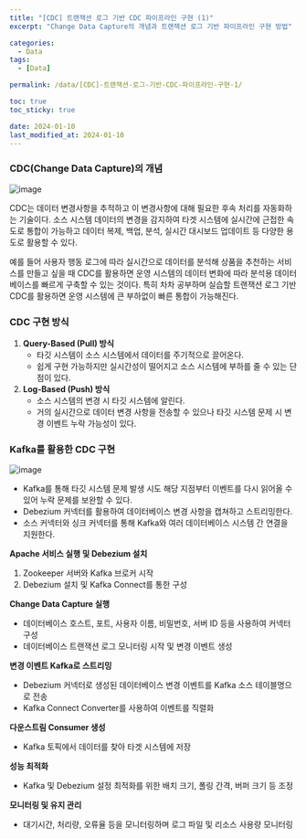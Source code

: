 ```yaml
---
title: "[CDC] 트랜잭션 로그 기반 CDC 파이프라인 구현 (1)"
excerpt: "Change Data Capture의 개념과 트랜잭션 로그 기반 파이프라인 구현 방법"

categories:
  - Data
tags:
  - [Data]

permalink: /data/[CDC]-트랜잭션-로그-기반-CDC-파이프라인-구현-1/

toc: true
toc_sticky: true

date: 2024-01-10
last_modified_at: 2024-01-10
---
```


### CDC(Change Data Capture)의 개념
![image](https://github.com/zisu17/zisu17/assets/108858121/428a853a-28da-4071-8e0c-9bea1212535a)

CDC는 데이터 변경사항을 추적하고 이 변경사항에 대해 필요한 후속 처리를 자동화하는 기술이다. 
소스 시스템 데이터의 변경을 감지하여 타겟 시스템에 실시간에 근접한 속도로 통합이 가능하고 데이터 복제, 백업, 분석, 실시간 대시보드 업데이트 등 다양한 용도로 활용할 수 있다. 

예를 들어 사용자 행동 로그에 따라 실시간으로 데이터를 분석해 상품을 추천하는 서비스를 만들고 싶을 때 CDC를 활용하면 운영 시스템의 데이터 변화에 따라 분석용 데이터베이스를 빠르게 구축할 수 있는 것이다. 
특히 차차 공부하며 실습할 트랜잭션 로그 기반 CDC를 활용하면 운영 시스템에 큰 부하없이 빠른 통합이 가능해진다. 

### CDC 구현 방식
1. **Query-Based (Pull) 방식**
   - 타깃 시스템이 소스 시스템에서 데이터를 주기적으로 끌어온다.
   - 쉽게 구현 가능하지만 실시간성이 떨어지고 소스 시스템에 부하를 줄 수 있는 단점이 있다.
2. **Log-Based (Push) 방식**
   - 소스 시스템의 변경 시 타깃 시스템에 알린다.
   - 거의 실시간으로 데이터 변경 사항을 전송할 수 있으나 타깃 시스템 문제 시 변경 이벤트 누락 가능성이 있다.

### Kafka를 활용한 CDC 구현
![image](https://github.com/zisu17/zisu17/assets/108858121/e2d52ff8-4250-4353-9c28-6872c432ff9e)

- Kafka를 통해 타깃 시스템 문제 발생 시도 해당 지점부터 이벤트를 다시 읽어올 수 있어 누락 문제를 보완할 수 있다. 
- Debezium 커넥터를 활용하여 데이터베이스 변경 사항을 캡쳐하고 스트리밍한다. 
- 소스 커넥터와 싱크 커넥터를 통해 Kafka와 여러 데이터베이스 시스템 간 연결을 지원한다. 

**Apache 서비스 실행 및 Debezium 설치**
1. Zookeeper 서버와 Kafka 브로커 시작
2. Debezium 설치 및 Kafka Connect를 통한 구성

**Change Data Capture 실행**
- 데이터베이스 호스트, 포트, 사용자 이름, 비밀번호, 서버 ID 등을 사용하여 커넥터 구성
- 데이터베이스 트랜잭션 로그 모니터링 시작 및 변경 이벤트 생성

**변경 이벤트 Kafka로 스트리밍**
- Debezium 커넥터로 생성된 데이터베이스 변경 이벤트를 Kafka 소스 테이블명으로 전송
- Kafka Connect Converter를 사용하여 이벤트를 직렬화

**다운스트림 Consumer 생성**
- Kafka 토픽에서 데이터를 찾아 타겟 시스템에 저장

**성능 최적화**
- Kafka 및 Debezium 설정 최적화를 위한 배치 크기, 폴링 간격, 버퍼 크기 등 조정

**모니터링 및 유지 관리**
- 대기시간, 처리량, 오류율 등을 모니터링하며 로그 파일 및 리소스 사용량 모니터링
